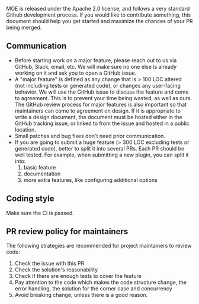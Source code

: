 MOE is released under the Apache 2.0 license, and follows a very standard Github development process. If you would like to contribute something, this document should help you get started and maximize the chances of your PR being merged.

## Communication

* Before starting work on a major feature, please reach out to us via GitHub, Slack,
  email, etc. We will make sure no one else is already working on it and ask you to open a
  GitHub issue.
* A "major feature" is defined as any change that is > 100 LOC altered (not including tests or generated code),
  or changes any user-facing behavior. We will use the GitHub issue to discuss the feature and come to
  agreement. This is to prevent your time being wasted, as well as ours. The GitHub review process
  for major features is also important so that maintainers can come to agreement on design.
  If it is appropriate to write a design document, the document must be hosted either in the GitHub
  tracking issue, or linked to from the issue and hosted in a public location.
* Small patches and bug fixes don't need prior communication.
* If you are going to submit a huge feature (> 300 LOC excluding tests or generated code),
  better to split it into several PRs. Each PR should be well tested. For example,
  when submitting a new plugin, you can split it into:
  1. basic feature
  2. documentation
  3. more extra features, like configuring additional options

## Coding style

Make sure the CI is passed.

## PR review policy for maintainers

The following strategies are recommended for project maintainers to review code:

1. Check the issue with this PR
2. Check the solution's reasonability
3. Check if there are enough tests to cover the feature
4. Pay attention to the code which makes the code structure change, the error handling, the solution for the corner case and concurrency
5. Avoid breaking change, unless there is a good reason.
